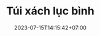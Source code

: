 ---
title: "Túi xách lục bình"
date: 2023-07-15T14:15:42+07:00

category: "handbag" 
image: "/img/product/21.jpg"
image_lg: "/img/product/21_lg.jpg"
description: "Chiếc túi xách tinh tế được làm thủ công từ lục bình"
price: "... VNĐ"

draft: false
---